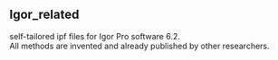 ## Igor_related
self-tailored ipf files for Igor Pro software 6.2.
</br>
All methods are invented and already published by other researchers.

